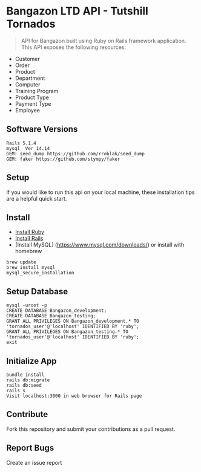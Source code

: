 # Bangazon LTD API - Tutshill Tornados

> API for Bangazon built using Ruby on Rails framework application.
This API exposes the following resources:
* Customer
* Order
* Product
* Department
* Computer
* Training Program
* Product Type
* Payment Type
* Employee


## Software Versions

```
Rails 5.1.4
mysql  Ver 14.14
GEM: seed_dump https://github.com/rroblak/seed_dump
GEM: faker https://github.com/stympy/faker
```

## Setup

If you would like to run this api on your local machine, these installation tips are a helpful quick start. 

## Install

* [Install Ruby](https://www.ruby-lang.org/en/documentation/installation/)
* [Install Rails](https://github.com/tbsvttr/install-ruby-and-rails)
* [Install MySQL] (https://www.mysql.com/downloads/) or install with homebrew

```
brew update
brew install mysql
mysql_secure_installation
```

## Setup Database

```
mysql -uroot -p
CREATE DATABASE Bangazon_development;
CREATE DATABASE Bangazon_testing;
GRANT ALL PRIVILEGES ON Bangazon_development.* TO 'tornados_user'@'localhost' IDENTIFIED BY 'ruby';
GRANT ALL PRIVILEGES ON Bangazon_testing.* TO 'tornados_user'@'localhost' IDENTIFIED BY 'ruby';
exit
```

## Initialize App

``` 
bundle install
rails db:migrate
rails db:seed
rails s
Visit localhost:3000 in web browser for Rails page
```

## Contribute
Fork this repository and submit your contributions as a pull request.

## Report Bugs
Create an issue report
